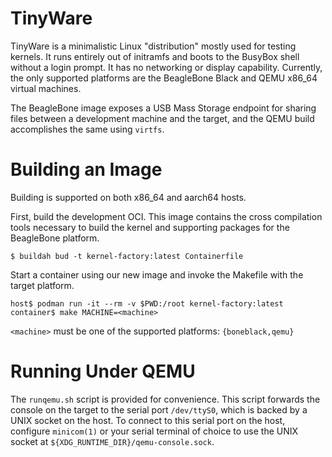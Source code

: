 # TinyWare

TinyWare is a minimalistic Linux "distribution" mostly used for testing
kernels. It runs entirely out of initramfs and boots to the BusyBox shell
without a login prompt. It has no networking or display capability. Currently,
the only supported platforms are the BeagleBone Black and QEMU x86_64 virtual
machines.

The BeagleBone image exposes a USB Mass Storage endpoint for sharing files
between a development machine and the target, and the QEMU build accomplishes
the same using `virtfs`.

# Building an Image

Building is supported on both x86_64 and aarch64 hosts.

First, build the development OCI. This image contains the cross compilation
tools necessary to build the kernel and supporting packages for the BeagleBone
platform.

```bash-session
$ buildah bud -t kernel-factory:latest Containerfile
```

Start a container using our new image and invoke the Makefile with the target
platform.

```bash-session
host$ podman run -it --rm -v $PWD:/root kernel-factory:latest
container$ make MACHINE=<machine>
```

`<machine>` must be one of the supported platforms: `{boneblack,qemu}`

# Running Under QEMU

The `runqemu.sh` script is provided for convenience. This script forwards the
console on the target to the serial port `/dev/ttyS0`, which is backed by a
UNIX socket on the host. To connect to this serial port on the host, configure
`minicom(1)` or your serial terminal of choice to use the UNIX socket at
`${XDG_RUNTIME_DIR}/qemu-console.sock`.
